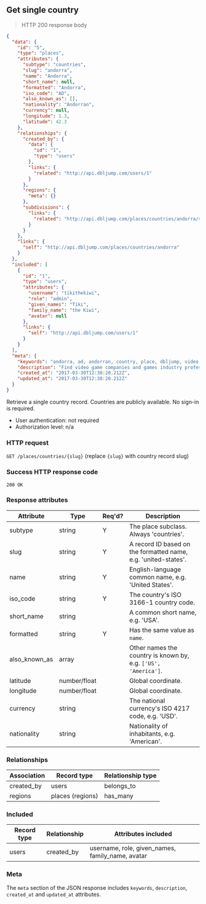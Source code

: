 ## <a name="countries_show"></a>Get single country

> HTTP 200 response body

```JSON
{
  "data": {
    "id": "5",
    "type": "places",
    "attributes": {
      "subtype": "countries",
      "slug": "andorra",
      "name": "Andorra",
      "short_name": null,
      "formatted": "Andorra",
      "iso_code": "AD",
      "also_known_as": [],
      "nationality": "Andorran",
      "currency": null,
      "longitude": 1.3,
      "latitude": 42.3
    },
    "relationships": {
      "created_by": {
        "data": {
          "id": "1",
          "type": "users"
        },
        "links": {
          "related": "http://api.dbljump.com/users/1"
        }
      },
      "regions": {
        "meta": {}
      },
      "subdivisions": {
        "links": {
          "related": "http://api.dbljump.com/places/countries/andorra/subdivisions"
        }
      }
    },
    "links": {
      "self": "http://api.dbljump.com/places/countries/andorra"
    }
  },
  "included": [
    {
      "id": "1",
      "type": "users",
      "attributes": {
        "username": "tikithekiwi",
        "role": "admin",
        "given_names": "Tiki",
        "family_name": "the Kiwi",
        "avatar": null
      },
      "links": {
        "self": "http://api.dbljump.com/users/1"
      }
    }
  ],
  "meta": {
    "keywords": "andorra, ad, andorran, country, place, dbljump, video games, pc games, gaming",
    "description": "Find video game companies and games industry professionals from Andorra at Dbljump.",
    "created_at": "2017-03-30T12:38:20.212Z",
    "updated_at": "2017-03-30T12:38:20.212Z"
  }
}
```

Retrieve a single country record. Countries are publicly available. No sign-in is required.

* User authentication: not required
* Authorization level: n/a

### HTTP request

`GET /places/countries/{slug}` (replace `{slug}` with country record slug)

### Success HTTP response code

`200 OK`

### <a name="country_response_attrs"></a>Response attributes

Attribute | Type | Req'd? | Description
--------- | ---- | ------ | -----------
subtype | string | Y | The place subclass. Always 'countries'.
slug | string | Y | A record ID based on the formatted name, e.g. 'united-states'.
name | string | Y | English-language common name, e.g. 'United States'.
iso_code | string | Y | The country's ISO 3166-1 country code.
short_name | string | | A common short name, e.g. 'USA'.
formatted | string | Y | Has the same value as `name`.
also_known_as | array | | Other names the country is known by, e.g. `['US', 'America']`.
latitude | number/float | | Global coordinate.
longitude | number/float | | Global coordinate.
currency | string | | The national currency's ISO 4217 code, e.g. 'USD'.
nationality | string | | Nationality of inhabitants, e.g. 'American'.

### Relationships

Association | Record type | Relationship type
------------ | ---------- | -----------------
created_by | users | belongs_to
regions | places (regions) | has_many

### Included

Record type | Relationship | Attributes included
----------- | ------------ | -------------------
users | created_by | username, role, given_names, family_name, avatar

### Meta

The `meta` section of the JSON response includes `keywords`, `description`, `created_at` and `updated_at` attributes.
